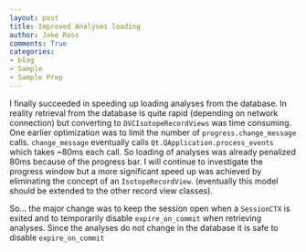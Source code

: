 ```yaml
---
layout: post
title: Improved Analyses loading
author: Jake Ross
comments: True
categories: 
- blog 
- Sample
- Sample Prep
---
```


<!--========================== Blog =========================-->

I finally succeeded in speeding up loading analyses from the database. In reality retrieval from the database 
is quite rapid (depending on network connection) but converting to ```DVCIsotopeRecordViews``` was time consuming. One 
earlier optimization was to limit the number of ```progress.change_message``` calls. ```change_message``` eventually 
calls ```Qt.QApplication.process_events``` which takes ~80ms each call. So loading of analyses was already penalized 
80ms because of the progress bar. I will continue to investigate the progress window but a more significant speed up 
was achieved by eliminating the concept of an ```IsotopeRecordView```. (eventually this model should be extended to the 
other record view classes). 

So... the major change was to keep the session open when a ```SessionCTX``` is exited and to temporarily disable 
```expire_on_commit``` when retrieving analyses. Since the analyses do not change in the database it is safe to 
disable ```expire_on_commit``` 

<!--=========================== EOF =========================-->